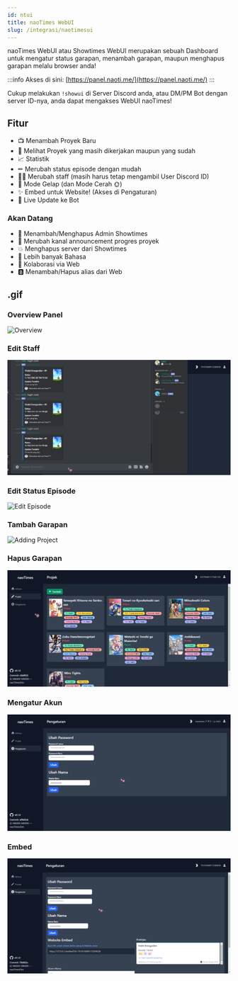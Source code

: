 ```yaml
---
id: ntui
title: naoTimes WebUI
slug: /integrasi/naotimesui
---
```


naoTimes WebUI atau Showtimes WebUI merupakan sebuah Dashboard untuk mengatur status garapan, menambah garapan, maupun menghapus garapan melalu browser anda!

:::info 
Akses di sini: [https://panel.naoti.me/](https://panel.naoti.me/)
:::

Cukup melakukan `!showui` di Server Discord anda, atau DM/PM Bot dengan server ID-nya, anda dapat mengakses WebUI naoTimes!

## Fitur
- 📺 Menambah Proyek Baru
- 👀 Melihat Proyek yang masih dikerjakan maupun yang sudah
- 📈 Statistik
- ✏ Merubah status episode dengan mudah
- 👯‍♂️ Merubah staff (masih harus tetap mengambil User Discord ID)
- 🌙 Mode Gelap (dan Mode Cerah 🌞)
- ✨ Embed untuk Website! (Akses di Pengaturan)
- 🤖 Live Update ke Bot

### Akan Datang
- 🎩 Menambah/Menghapus Admin Showtimes
- 💬 Merubah kanal announcement progres proyek
- 💥 Menghapus server dari Showtimes
- 🔡 Lebih banyak Bahasa
- 🤝 Kolaborasi via Web
- 🅱 Menambah/Hapus alias dari Web

## .gif

### Overview Panel

![Overview](/img/ntui/overview.gif)

### Edit Staff

![Edit Staff](/img/ntui/ubahStaff.gif)

### Edit Status Episode

![Edit Episode](/img/ntui/merubahEpisode.gif)

### Tambah Garapan

![Adding Project](/img/ntui/tambahGarapan.gif)

### Hapus Garapan

![Remove Project](/img/ntui/hapusGarapan.gif)

### Mengatur Akun

![Settings](/img/ntui/settingsOverview.gif)

### Embed

![Embedding](/img/ntui/embedThingy.gif)